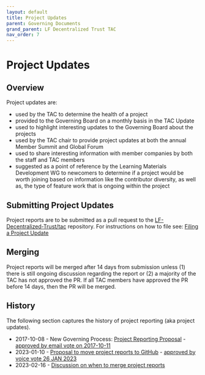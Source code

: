 ```yaml
---
layout: default
title: Project Updates
parent: Governing Documents
grand_parent: LF Decentralized Trust TAC
nav_order: 7
---
```

[//]: # (SPDX-License-Identifier: CC-BY-4.0)

# Project Updates

## Overview
[//]: # (TODO Replace Global Forum with something else?)
Project updates are:
- used by the TAC to determine the health of a project
- provided to the Governing Board on a monthly basis in the TAC Update
- used to highlight interesting updates to the Governing Board about the projects
- used by the TAC chair to provide project updates at both the annual Member Summit and Global Forum
- used to share interesting information with member companies by both the staff and TAC members
- suggested as a point of reference by the Learning Materials Development WG to newcomers to determine if a project would be worth joining based on information like the contributor diversity, as well as, the type of feature work that is ongoing within the project

## Submitting Project Updates
Project reports are to be submitted as a pull request to the [LF-Decentralized-Trust/tac](https://github.com/LF-Decentralized-Trust/tac) repository. For instructions on how to file see: [Filing a Project Update](https://tac.lfdecentralizedtrust.org/project-reports/#instructions-for-filing)

## Merging
Project reports will be merged after 14 days from submission unless (1) there is still ongoing discussion regarding the report or (2) a majority of the TAC has not approved the PR. If all TAC members have approved the PR before 14 days, then the PR will be merged.

## History
The following section captures the history of project reporting (aka project updates).
* 2017-10-08 - New Governing Process: [Project Reporting Proposal](https://github.com/hyperledger/toc-docs/blob/main/documents/Project%20Reporting%20Proposal.pdf) - [approved by email vote on 2017-10-11](https://lists.hyperledger.org/g/toc/topic/17552164#1183)
* 2023-01-10 - [Proposal to move project reports to GitHub](https://github.com/hyperledger/toc/issues/43) - [approved by voice vote 26 JAN 2023](https://wiki.hyperledger.org/display/TSC/2023+01+26+TOC+Meeting+Record)
* 2023-02-16 - [Discussion on when to merge project reports](https://toc.hyperledger.org/meeting-minutes/2023/2023-02-16-TOC-meeting-record.html#discussion)
